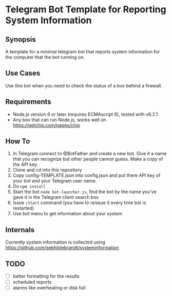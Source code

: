 # Telegram Bot Template for Reporting System Information

## Synopsis

A template for a minimal telegram bot that reports system information for the computer that the bot running on.

## Use Cases

Use this bot when you need to check the status of a box behind a firewall.

## Requirements

* Node.js version 6 or later (requires ECMAscript 6), tested with v6.2.1
* Any box that can run Node.js, works well on https://getchip.com/pages/chip

## How To

1.  In Telegram connect to @BotFather and create a new bot.  Give it a name that you can recognize but other people cannot guess.  Make a copy of the API key.
2.  Clone and cd into this repository
2.  Copy config-TEMPLATE.json into config.json and put there API key of your bot and your Telegram user name.
3.  Do ```npm install```
4.  Start the bot ```node bot-launcher.js```, find the bot by the name you've gave it in the Telegram client search box
6.  Issue ```/start``` command (you have to reissue it every time bot is restarted)
5.  Use bot menu to get information about your system

## Internals

Currently system information is collected using https://github.com/sebhildebrandt/systeminformation

## TODO

* [ ] better formatting for the results
* [ ] scheduled reports
* [ ] alarms like overheating or disk full
